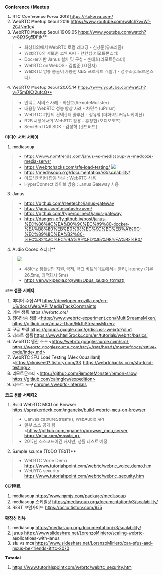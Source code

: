 **Conference / Meetup**
1. RTC Conference Korea 2018 <https://rtckorea.com/>
2. WebRTC Meetup Seoul 2019 <https://www.youtube.com/watch?v=Wf-2GJNm1e4>
3. WebRTC Meetup Seoul 19.09.05 <https://www.youtube.com/watch?v=8jXtSg5DFtk**>
> * 화상회의에서 WebRTC 로컬 레코딩 - 신상준(유프리즘)
> * WebRTC와 새로운 코덱 AV1 - 한현섭(리모트몬스터)
> * Docker기반 Janus 설치 및 구성 - 손태희(리모트몬스터)
> * WebRTC on WebOS - 김범준(LG전자)
> * WebRTC 방송 송출이 가능한 OBS 프로젝트 개발기 - 정주호(리모트몬스터)
4. WebRTC Meetup Seoul 20.05.14 <https://www.youtube.com/watch?v=75mDKX2ufcQ**>
> * 언택트 서비스 사례 - 최진호(RemoteMonster)
> * 대용량 WebRTC 성능 향상 사례 - 차민수 (uPrism)
> * WebRTC 기반의 컨택센터 솔루션 - 정유철 (더화이트커뮤니케이션)
> * B2B 시장에서의 WebRTC 활용 - 홍정현    (오디오코즈)
> * SendBird Call SDK - 김성혁 (센드버드)

**미디어 서버 서베이**
1. mediasoup
> * <https://www.npmtrends.com/janus-vs-mediasoup-vs-medooze-media-server>
> * <https://webrtchacks.com/sfu-load-testing/>
> ![](https://theenm.github.io/mediasoup-test-result.png)
> * <https://mediasoup.org/documentation/v3/scalability/>
> * 아프리카티비 합동 방송 : WebRTC 사용
> * HyperConnect 라이브 방송 : Janus Gateway 사용
3. Janus
> * <https://github.com/meetecho/janus-gateway>
> * <https://janus.conf.meetecho.com/>
> * <https://github.com/hyperconnect/janus-gateway>
> * <https://dangen-effy.github.io/post/janus-%EC%86%8C%EA%B0%9C%EC%99%80-docker-%EA%B8%B0%EB%B0%98%EC%9C%BC%EB%A1%9C-%EC%89%BD%EA%B2%8C-%EC%82%AC%EC%9A%A9%ED%95%98%EA%B8%B0/>
4. Audio Codec 스터디**
> ![]("https://upload.wikimedia.org/wikipedia/commons/thumb/e/ec/Opus_bitrate%2Blatency_comparison.svg/220px-Opus_bitrate%2Blatency_comparison.svg.png")
> * 48KHz 샘플링만 지원, 극저, 극고 비트레이트에서는 불리, latency (기본 26.5ms, 최적화시 5ms)
> * <https://en.wikipedia.org/wiki/Opus_(audio_format)>

**코드 샘플 서베이**
1. 미디어 수집 API <https://developer.mozilla.org/en-US/docs/Web/API/MediaTrackConstraints>
1. 기본 샘플 <https://webrtc.org/>
1. 참여방송 샘플 <https://www.webrtc-experiment.com/MultiStreamsMixer/, https://github.com/muaz-khan/MultiStreamsMixer>
1. 구글 포럼 <https://groups.google.com/g/discuss-webrtc?pli=1>
1. 테스트 샘플 <https://www.html5rocks.com/en/tutorials/webrtc/basics/>
1. WebRTC 엔진 소스 <https://webrtc.googlesource.com/src/, https://webrtc.googlesource.com/src/+/refs/heads/master/docs/native-code/index.md>
1. WebRTC SFU Load Testing (Alex Gouaillard) <https://choisee02.tistory.com/33, https://webrtchacks.com/sfu-load-testing/>
1. 리모트몬스터 <https://github.com/RemoteMonster/remon-show, https://github.com/calmglow/expedition>
1. 테스트 도구 <chrome://webrtc-internals>

**코드 샘플 서베이2**
1. Build WebRTC MCU on Browser <https://speakerdeck.com/mganeko/build-webrtc-mcu-on-browser>
> * Canvas captureStream(), WebAudio API
> * 일부 소스 공개 됨 <https://github.com/mganeko/browser_mcu_server, https://qiita.com/massie_g>
> * 2017년 소스코드이긴 하지만, 샘플 테스트 예정
2. Sample source (TODO TEST)**
> * WebRTC Voice Demo <https://www.tutorialspoint.com/webrtc/webrtc_voice_demo.htm>
> * WebRTC security <https://www.tutorialspoint.com/webrtc/webrtc_security.htm>

**아키텍트**
1. mediasoup <https://www.npmjs.com/package/mediasoup>
2. mediasoup 스케일링 <https://mediasoup.org/documentation/v3/scalability/>
3. REST 보안가이드 <https://bcho.tistory.com/955>

**확장성 리뷰**
1. mediasoup <https://mediasoup.org/documentation/v3/scalability/>
2. janus <https://www.slideshare.net/LorenzoMiniero/scaling-webrtc-applications-with-janus>
3. sfu vs mcu <https://www.slideshare.net/LorenzoMiniero/can-sfus-and-mcus-be-friends-iitrtc-2020>

**Tutorial**
1. <https://www.tutorialspoint.com/webrtc/webrtc_security.htm>
